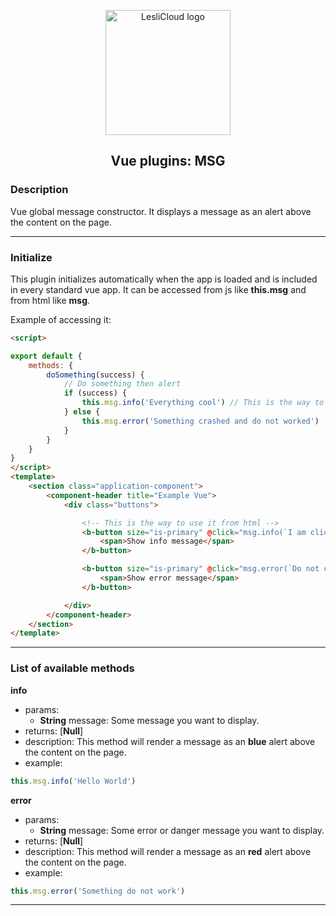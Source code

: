 <p align="center">
	<img width="200" alt="LesliCloud logo" src="https://cdn.lesli.tech//lesli/brand/lesli-logo.svg" />
</p>

<h2 align="center">Vue plugins: MSG</h2>


### Description
Vue global message constructor. It displays a message as an alert above the content on the page.

<hr>


### Initialize
This plugin initializes automatically when the app is loaded and is included in every standard vue app.
It can be accessed from js like **this.msg** and from html like **msg**.

Example of accessing it:
```html
<script>

export default {
    methods: {
        doSomething(success) {
            // Do something then alert
            if (success) {
                this.msg.info('Everything cool') // This is the way to use it on js
            } else {
                this.msg.error('Something crashed and do not worked')
            }
        }
    }
}
</script>
<template>
    <section class="application-component">
        <component-header title="Example Vue">
            <div class="buttons">

                <!-- This is the way to use it from html -->
                <b-button size="is-primary" @click="msg.info(`I am clickable`)" >
                    <span>Show info message</span>
                </b-button>

                <b-button size="is-primary" @click="msg.error(`Do not click me`)" >
                    <span>Show error message</span>
                </b-button>

            </div>
        </component-header>
    </section>
</template>
```


<hr>


### List of available methods

**info**
* params:
    * **String** message: Some message you want to display.
* returns: [**Null**]
* description: This method will render a message as an **blue** alert above the content on the page.
* example:
```js
this.msg.info('Hello World')
```


**error**
* params:
    * **String** message: Some error or danger message you want to display.
* returns: [**Null**]
* description: This method will render a message as an **red** alert above the content on the page.
* example:
```js
this.msg.error('Something do not work')
```

<hr>

